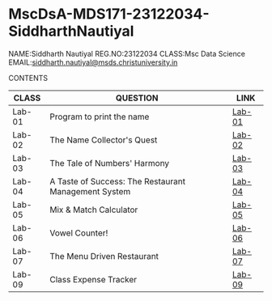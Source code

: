 # MscDsA-MDS171-23122034-SiddharthNautiyal

NAME:Siddharth Nautiyal
REG.NO:23122034
CLASS:Msc Data Science   
EMAIL:siddharth.nautiyal@msds.christuniversity.in

CONTENTS

|CLASS|QUESTION|LINK|
|-----|----------------------------------------------------------|-----------------------------|
|Lab-01| Program to print the name|[Lab-01](https://github.com/Sid0702/MscDsA-MDS171-23122034-SiddharthNautiyal/blob/main/LAb-01.ipynb)|
|Lab-02| The Name Collector's Quest|[Lab-02](https://github.com/Sid0702/MscDsA-MDS171-23122034-SiddharthNautiyal/blob/main/Lab-02.ipynb)|
|Lab-03| The Tale of Numbers' Harmony|[Lab-03](https://github.com/Sid0702/MscDsA-MDS171-23122034-SiddharthNautiyal/blob/main/Lab-03.ipynb)|
|Lab-04| A Taste of Success: The Restaurant Management System |[Lab-04](https://github.com/Sid0702/MscDsA-MDS171-23122034-SiddharthNautiyal/blob/main/Lab-04.ipynb)|
|Lab-05| Mix & Match Calculator |[Lab-05](https://github.com/Sid0702/MscDsA-MDS171-23122034-SiddharthNautiyal/tree/main/lab-05)|
|Lab-06| Vowel Counter! |[Lab-06](https://github.com/Sid0702/MscDsA-MDS171-23122034-SiddharthNautiyal/blob/main/Lab-06.ipynb)|
|Lab-07|The Menu Driven Restaurant |[Lab-07](https://github.com/Sid0702/MscDsA-MDS171-23122034-SiddharthNautiyal/blob/main/Lab-07.ipynb)|
|Lab-09|Class Expense Tracker |[Lab-09](https://github.com/Sid0702/MscDsA-MDS171-23122034-SiddharthNautiyal/tree/main/LAB-09)|